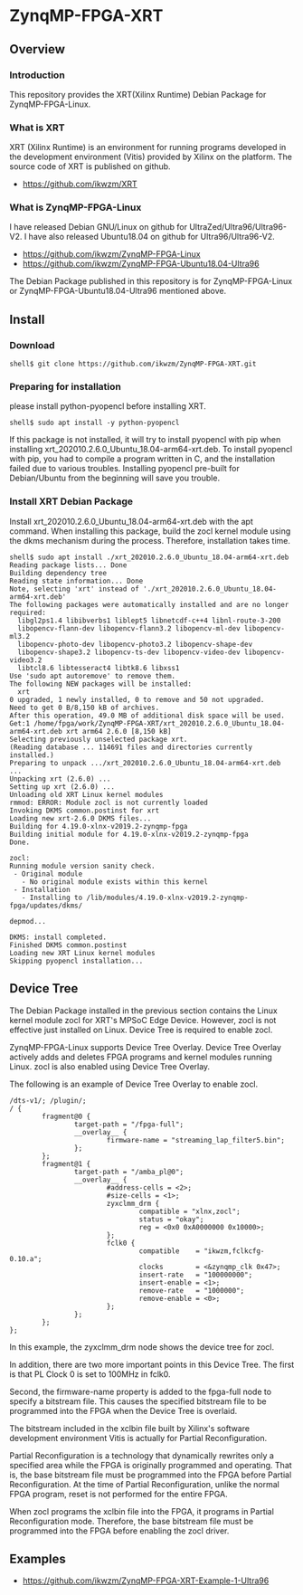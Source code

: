 ZynqMP-FPGA-XRT
=====================================================================

Overview
---------------------------------------------------------------------

### Introduction

This repository provides the XRT(Xilinx Runtime) Debian Package for ZynqMP-FPGA-Linux.

### What is XRT

XRT (Xilinx Runtime) is an environment for running programs developed in the development environment (Vitis) provided by Xilinx on the platform.
The source code of XRT is published on github.

  * https://github.com/ikwzm/XRT

### What is ZynqMP-FPGA-Linux

I have released Debian GNU/Linux on github for UltraZed/Ultra96/Ultra96-V2.
I have also released Ubuntu18.04 on github for Ultra96/Ultra96-V2.

  * https://github.com/ikwzm/ZynqMP-FPGA-Linux
  * https://github.com/ikwzm/ZynqMP-FPGA-Ubuntu18.04-Ultra96

The Debian Package published in this repository is for ZynqMP-FPGA-Linux or
ZynqMP-FPGA-Ubuntu18.04-Ultra96 mentioned above.


Install
---------------------------------------------------------------------

### Download

```console
shell$ git clone https://github.com/ikwzm/ZynqMP-FPGA-XRT.git
```

### Preparing for installation

please install python-pyopencl before installing XRT.

```console
shell$ sudo apt install -y python-pyopencl
```

If this package is not installed, it will try to install pyopencl with pip when installing xrt_202010.2.6.0_Ubuntu_18.04-arm64-xrt.deb.
To install pyopencl with pip, you had to compile a program written in C, and the installation failed due to various troubles.
Installing pyopencl pre-built for Debian/Ubuntu from the beginning will save you trouble.

### Install XRT Debian Package

Install xrt_202010.2.6.0_Ubuntu_18.04-arm64-xrt.deb with the apt command.
When installing this package, build the zocl kernel module using the dkms mechanism during the process. Therefore, installation takes time.


```console
shell$ sudo apt install ./xrt_202010.2.6.0_Ubuntu_18.04-arm64-xrt.deb
Reading package lists... Done
Building dependency tree
Reading state information... Done
Note, selecting 'xrt' instead of './xrt_202010.2.6.0_Ubuntu_18.04-arm64-xrt.deb'
The following packages were automatically installed and are no longer required:
  libgl2ps1.4 libibverbs1 liblept5 libnetcdf-c++4 libnl-route-3-200
  libopencv-flann-dev libopencv-flann3.2 libopencv-ml-dev libopencv-ml3.2
  libopencv-photo-dev libopencv-photo3.2 libopencv-shape-dev
  libopencv-shape3.2 libopencv-ts-dev libopencv-video-dev libopencv-video3.2
  libtcl8.6 libtesseract4 libtk8.6 libxss1
Use 'sudo apt autoremove' to remove them.
The following NEW packages will be installed:
  xrt
0 upgraded, 1 newly installed, 0 to remove and 50 not upgraded.
Need to get 0 B/8,150 kB of archives.
After this operation, 49.0 MB of additional disk space will be used.
Get:1 /home/fpga/work/ZynqMP-FPGA-XRT/xrt_202010.2.6.0_Ubuntu_18.04-arm64-xrt.deb xrt arm64 2.6.0 [8,150 kB]
Selecting previously unselected package xrt.
(Reading database ... 114691 files and directories currently installed.)
Preparing to unpack .../xrt_202010.2.6.0_Ubuntu_18.04-arm64-xrt.deb ...
Unpacking xrt (2.6.0) ...
Setting up xrt (2.6.0) ...
Unloading old XRT Linux kernel modules
rmmod: ERROR: Module zocl is not currently loaded
Invoking DKMS common.postinst for xrt
Loading new xrt-2.6.0 DKMS files...
Building for 4.19.0-xlnx-v2019.2-zynqmp-fpga
Building initial module for 4.19.0-xlnx-v2019.2-zynqmp-fpga
Done.

zocl:
Running module version sanity check.
 - Original module
   - No original module exists within this kernel
 - Installation
   - Installing to /lib/modules/4.19.0-xlnx-v2019.2-zynqmp-fpga/updates/dkms/

depmod...

DKMS: install completed.
Finished DKMS common.postinst
Loading new XRT Linux kernel modules
Skipping pyopencl installation...
```

Device Tree
---------------------------------------------------------------------

The Debian Package installed in the previous section contains the Linux kernel module zocl for XRT's MPSoC Edge Device. However, zocl is not effective just installed on Linux. Device Tree is required to enable zocl.

ZynqMP-FPGA-Linux supports Device Tree Overlay. Device Tree Overlay actively adds and deletes FPGA programs and kernel modules running Linux. zocl is also enabled using Device Tree Overlay.

The following is an example of Device Tree Overlay to enable zocl.

```devicetree:zocl.dts
/dts-v1/; /plugin/;
/ {
        fragment@0 {
                target-path = "/fpga-full";
                __overlay__ {
                        firmware-name = "streaming_lap_filter5.bin";
                };
        };
        fragment@1 {
                target-path = "/amba_pl@0";
                __overlay__ {
                        #address-cells = <2>;
                        #size-cells = <1>;
                        zyxclmm_drm {
                                compatible = "xlnx,zocl";
                                status = "okay";
                                reg = <0x0 0xA0000000 0x10000>;
                        };
                        fclk0 {
                                compatible    = "ikwzm,fclkcfg-0.10.a";
                                clocks        = <&zynqmp_clk 0x47>;
                                insert-rate   = "100000000";
                                insert-enable = <1>;
                                remove-rate   = "1000000";
                                remove-enable = <0>;
                        };
                };
        };
};

```

In this example, the zyxclmm_drm node shows the device tree for zocl.

In addition, there are two more important points in this Device Tree.
The first is that PL Clock 0 is set to 100MHz in fclk0.

Second, the firmware-name property is added to the fpga-full node to specify a bitstream file.
This causes the specified bitstream file to be programmed into the FPGA when the Device Tree is overlaid.

The bitstream included in the xclbin file built by Xilinx's software development environment Vitis is actually for Partial Reconfiguration.

Partial Reconfiguration is a technology that dynamically rewrites only a specified area while the FPGA is originally programmed and operating.
That is, the base bitstream file must be programmed into the FPGA before Partial Reconfiguration.
At the time of Partial Reconfiguration, unlike the normal FPGA program, reset is not performed for the entire FPGA.

When zocl programs the xclbin file into the FPGA, it programs in Partial Reconfiguration mode.
Therefore, the base bitstream file must be programmed into the FPGA before enabling the zocl driver.

Examples
---------------------------------------------------------------------

 * https://github.com/ikwzm/ZynqMP-FPGA-XRT-Example-1-Ultra96

